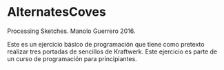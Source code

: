 # AlternatesCoves
Processing Sketches.
Manolo Guerrero 2016.

Este es un ejercicio básico de programación que tiene como pretexto realizar tres portadas de sencillos de Kraftwerk. Este ejercicio es parte de un curso de programación para principiantes.
